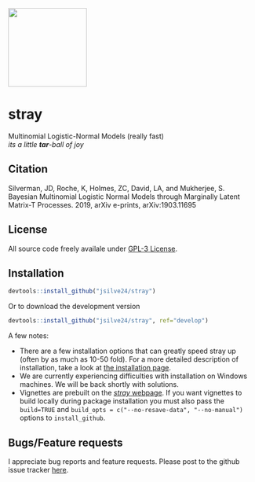<img width="160" height="160" src="https://raw.githubusercontent.com/jsilve24/stray/master/inst/stray.png" />

# stray
Multinomial Logistic-Normal Models (really fast) <br>
*its a little **tar**-ball of joy*

## Citation ##
Silverman, JD, Roche, K, Holmes, ZC, David, LA, and Mukherjee, S. Bayesian Multinomial Logistic Normal Models through Marginally Latent Matrix-T Processes. 2019, arXiv e-prints, arXiv:1903.11695

## License ##
All source code freely availale under [GPL-3 License](https://www.gnu.org/licenses/gpl-3.0.en.html). 

## Installation ##

``` r
devtools::install_github("jsilve24/stray")
```
Or to download the development version

``` r
devtools::install_github("jsilve24/stray", ref="develop")
```

A few notes:

* There are a few installation options that can greatly speed stray up (often by as much as 10-50 fold). For a more detailed description of installation, take a look at [the installation page](https://github.com/jsilve24/stray/wiki/Installation-Details). 
* We are currently experiencing difficulties with installation on Windows machines. We will be back shortly with solutions. 
* Vignettes are prebuilt on the [*stray* webpage](https://jsilve24.github.io/stray/). If you 
want vignettes to build locally during package installation you must also pass the `build=TRUE` and `build_opts = c("--no-resave-data", "--no-manual")` options to `install_github`. 


## Bugs/Feature requests ##
I appreciate bug reports and feature requests. Please post to the github issue tracker [here](https://github.com/jsilve24/stray/issues). 



